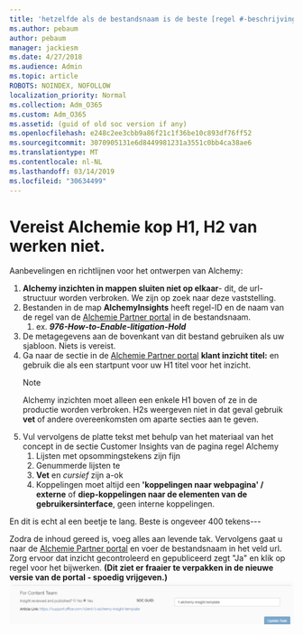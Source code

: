 ```yaml
---
title: 'hetzelfde als de bestandsnaam is de beste [regel #-beschrijving]'
ms.author: pebaum
author: pebaum
manager: jackiesm
ms.date: 4/27/2018
ms.audience: Admin
ms.topic: article
ROBOTS: NOINDEX, NOFOLLOW
localization_priority: Normal
ms.collection: Adm_O365
ms.custom: Adm_O365
ms.assetid: (guid of old soc version if any)
ms.openlocfilehash: e248c2ee3cbb9a86f21c1f36be10c893df76ff52
ms.sourcegitcommit: 3070905131e6d8449981231a3551c0bb4ca38ae6
ms.translationtype: MT
ms.contentlocale: nl-NL
ms.lasthandoff: 03/14/2019
ms.locfileid: "30634499"
---
```

# <a name="required-alchemy-header-h1-h2s-dont-work"></a>Vereist Alchemie kop H1, H2 van werken niet.
Aanbevelingen en richtlijnen voor het ontwerpen van Alchemy:

1. **Alchemy inzichten in mappen sluiten niet op elkaar**- dit, de url-structuur worden verbroken. We zijn op zoek naar deze vaststelling.
1. Bestanden in de map **AlchemyInsights** heeft regel-ID en de naam van de regel van de [Alchemie Partner portal](https://alchemyportal.azurewebsites.net) in de bestandsnaam.
    1. ex. ***976-How-to-Enable-litigation-Hold***
1. De metagegevens aan de bovenkant van dit bestand gebruiken als uw sjabloon. Niets is vereist.
1. Ga naar de sectie in de [Alchemie Partner portal](https://alchemyportal.azurewebsites.net) **klant inzicht titel:** en gebruik die als een startpunt voor uw H1 titel voor het inzicht. 
    > [!NOTE]
    > Alchemy inzichten moet alleen een enkele H1 boven of ze in de productie worden verbroken. H2s weergeven niet in dat geval gebruik **vet** of andere overeenkomsten om aparte secties aan te geven.
1. Vul vervolgens de platte tekst met behulp van het materiaal van het concept in de sectie Customer Insights van de pagina regel Alchemy
    1. Lijsten met opsommingstekens zijn fijn
    1. Genummerde lijsten te
    1. **Vet** en *cursief* zijn a-ok
    1. Koppelingen moet altijd een **'koppelingen naar webpagina' / externe** of **diep-koppelingen naar de elementen van de gebruikersinterface**, geen interne koppelingen.

En dit is echt al een beetje te lang. Beste is ongeveer 400 tekens---

Zodra de inhoud gereed is, voeg alles aan levende tak. Vervolgens gaat u naar de [Alchemie Partner portal](https://alchemyportal.azurewebsites.net) en voer de bestandsnaam in het veld url. Zorg ervoor dat inzicht gecontroleerd en gepubliceerd zegt "Ja" en klik op regel voor het bijwerken. **(Dit ziet er fraaier te verpakken in de nieuwe versie van de portal - spoedig vrijgeven.)** 
 ![url-veld](media/for-content-team.PNG)

